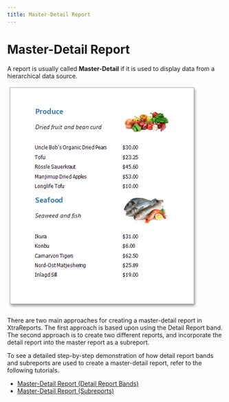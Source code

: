 ```yaml
---
title: Master-Detail Report
---
```

# Master-Detail Report
A report is usually called **Master-Detail** if it is used to display data from a hierarchical data source.

![eud-subreports-10](../../../images/img120292.png)

There are two main approaches for creating a master-detail report in XtraReports. The first approach is based upon using the Detail Report band. The second approach is to create two different reports, and incorporate the detail report into the master report as a subreport.

To see a detailed step-by-step demonstration of how detail report bands and subreports are used to create a master-detail report, refer to the following tutorials.
* [Master-Detail Report (Detail Report Bands)](master-detail-report-(detail-report-bands).md)
* [Master-Detail Report (Subreports)](master-detail-report-(subreports).md)